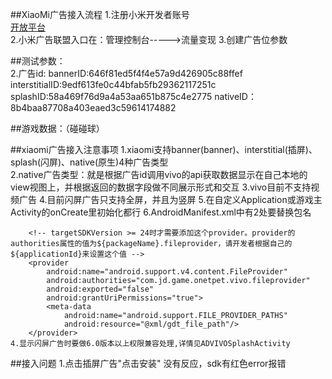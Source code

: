 ##XiaoMi广告接入流程
	1.注册小米开发者账号  
[开放平台](http：//dev.xiaomi.com)  
	2.小米广告联盟入口在：管理控制台----->流量变现
	3.创建广告位参数
	

##测试参数：  
	2.广告id:
		bannerID:646f81ed5f4f4e57a9d426905c88ffef
		interstitialID:9edf613fe0c44bfab5fb29362117251c
		splashID:58a469f76d9a4a53aa651b875c4e2775
		nativeID：8b4baa87708a403eaed3c59614174882

##游戏数据：（碰碰球）	
	


##xiaomi广告接入注意事项
	1.xiaomi支持banner(banner)、interstitial(插屏)、splash(闪屏)、native(原生)4种广告类型  
	2.native广告类型：就是根据广告id调用vivo的api获取数据显示在自己本地的view视图上，并根据返回的数据字段做不同展示形式和交互
	3.vivo目前不支持视频广告
	4.目前闪屏广告只支持全屏，并且为竖屏
	5.在自定义Application或游戏主Activity的onCreate里初始化都行
	6.AndroidManifest.xml中有2处要替换包名  
		<!--如果targetSdkVersion设置值>=24，则需要添加provider申明，否则不需要添加，注意需要替换包名-->
        <provider
            android:name="com.baidu.mobads.openad.FileProvider"
            android:authorities="com.jd.game.onetpet.vivo.bd.provider"
            android:exported="false"
            android:grantUriPermissions="true">
            <meta-data
                android:name="android.support.FILE_PROVIDER_PATHS"
                android:resource="@xml/bd_file_paths"/>
        </provider>  
		
        <!-- targetSDKVersion >= 24时才需要添加这个provider。provider的authorities属性的值为${packageName}.fileprovider，请开发者根据自己的${applicationId}来设置这个值 -->
        <provider
            android:name="android.support.v4.content.FileProvider"
            android:authorities="com.jd.game.onetpet.vivo.fileprovider"
            android:exported="false"
            android:grantUriPermissions="true">
            <meta-data
                android:name="android.support.FILE_PROVIDER_PATHS"
                android:resource="@xml/gdt_file_path"/>
        </provider>
	4.显示闪屏广告时要做6.0版本以上权限兼容处理,详情见ADVIVOSplashActivity


##接入问题
	1.点击插屏广告"点击安装" 没有反应，sdk有红色error报错